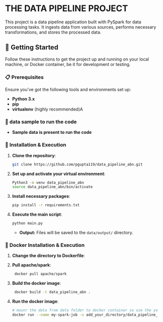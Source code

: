 # THE DATA PIPELINE PROJECT

This project is a data pipeline application built with PySpark for data processing tasks. It ingests data from various sources, performs necessary transformations, and stores the processed data.


## 🚀 Getting Started

Follow these instructions to get the project up and running on your local machine, or Docker container, be it for development or testing.

### 📋 Prerequisites

Ensure you've got the following tools and environments set up:

- **Python 3.x**
- **pip**
- **virtualenv** (highly recommended)A

### 📁 data sample to run the code
- **Sample data is present to run the code** 


### 🔧 Installation & Execution


1. **Clone the repository**:

   ```bash
   git clone https://github.com/pgupta119/data_pipeline_abn.git
   ```

2. **Set up and activate your virtual environment**:

   ```bash
   Python3 -m venv data_pipeline_abn 
   source data_pipeline_abn/bin/activate
   ```

3. **Install necessary packages**:

   ```bash
   pip install -r requirements.txt
   ```

4. **Execute the main script**:

   ```bash
   python main.py
   ```

   - **Output:** Files will be saved to the `data/output/` directory.

### 🔧 Docker Installation & Execution

1. **Change the directory to Dockerfile**:
2. **Pull apache/spark**:

   ```bash
    docker pull apache/spark 
   ```
3. **Build the docker image**:

   ```bash
    docker build -t data_pipeline_abn .
   ```
4. **Run the docker image**:


   ```bash
   # mounr the data from data folder to docker container so use the your path
   docker run --name my-spark-job -v add_your_directory/data_pipeline_abn/data:/app/data data_pipeline_abn





